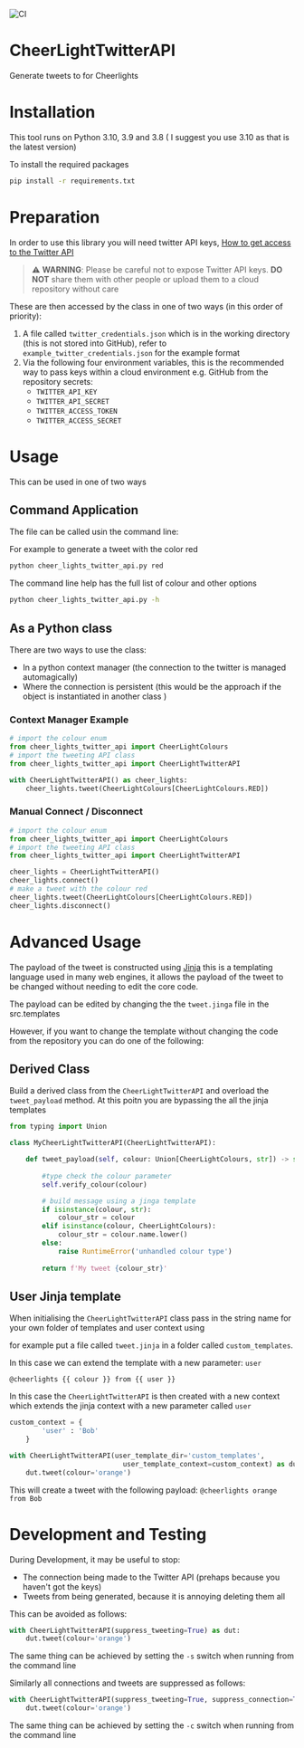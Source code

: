 ![CI](https://github.com/krcb197/PeakRDL-python/actions/workflows/action.yaml/badge.svg)

# CheerLightTwitterAPI
Generate tweets to for Cheerlights

# Installation

This tool runs on Python 3.10, 3.9 and 3.8 ( I suggest you use 3.10 as that is the latest version)

To install the required packages 

```bash
pip install -r requirements.txt
```

# Preparation

In order to use this library you will need twitter API keys, [How to get access to the Twitter API](https://developer.twitter.com/en/docs/twitter-api/getting-started/getting-access-to-the-twitter-api)

> :warning: **WARNING**: Please be careful not to expose Twitter API keys. **DO NOT** share them with other people or upload them to a cloud repository without care 

These are then accessed by the class in one of two ways (in this order of priority):

1. A file called ```twitter_credentials.json``` which is in the working directory (this is not 
   stored into GitHub), refer to ```example_twitter_credentials.json``` for the example format
2. Via the following four environment variables, this is the recommended way to pass keys within a
   cloud environment e.g. GitHub from the repository secrets:
      - ```TWITTER_API_KEY```
      - ```TWITTER_API_SECRET```
      - ```TWITTER_ACCESS_TOKEN```
      - ```TWITTER_ACCESS_SECRET```

# Usage

This can be used in one of two ways

## Command Application

The file can be called usin the command line:

For example to generate a tweet with the color red
```bash
python cheer_lights_twitter_api.py red
```
The command line help has the full list of colour and other options
```bash
python cheer_lights_twitter_api.py -h
```

## As a Python class

There are two ways to use the class:
- In a python context manager (the connection to the twitter is managed automagically)
- Where the connection is persistent (this would be the approach if the object is instantiated in
  another class )

### Context Manager Example
```python
# import the colour enum
from cheer_lights_twitter_api import CheerLightColours
# import the tweeting API class
from cheer_lights_twitter_api import CheerLightTwitterAPI

with CheerLightTwitterAPI() as cheer_lights:
    cheer_lights.tweet(CheerLightColours[CheerLightColours.RED])

```

### Manual Connect / Disconnect
```python
# import the colour enum
from cheer_lights_twitter_api import CheerLightColours
# import the tweeting API class
from cheer_lights_twitter_api import CheerLightTwitterAPI

cheer_lights = CheerLightTwitterAPI()
cheer_lights.connect()
# make a tweet with the colour red
cheer_lights.tweet(CheerLightColours[CheerLightColours.RED])
cheer_lights.disconnect()

```

# Advanced Usage

The payload of the tweet is constructed using [Jinja](https://jinja.palletsprojects.com/en/3.0.x/)
this is a templating language used in many web engines, it allows the payload of the tweet to
be changed without needing to edit the core code.

The payload can be edited by changing the the ```tweet.jinga``` file in the src.templates

However, if you want to change the template without changing the code from the repository you 
can do one of the following:

## Derived Class

Build a derived class from the ```CheerLightTwitterAPI``` and overload the ```tweet_payload```
method. At this poitn you are bypassing the all the jinja templates

```python
from typing import Union

class MyCheerLightTwitterAPI(CheerLightTwitterAPI):

    def tweet_payload(self, colour: Union[CheerLightColours, str]) -> str:
       
        #type check the colour parameter
        self.verify_colour(colour)

        # build message using a jinga template
        if isinstance(colour, str):
            colour_str = colour
        elif isinstance(colour, CheerLightColours):
            colour_str = colour.name.lower()
        else:
            raise RuntimeError('unhandled colour type')
       
        return f'My tweet {colour_str}'
```

## User Jinja template

When initialising the ```CheerLightTwitterAPI``` class pass in the string name for your own 
folder of templates and user context using 

for example put a file called ```tweet.jinja``` in a folder called ```custom_templates```. 

In this case we can extend the template with a new parameter: ```user```

```jinja
@cheerlights {{ colour }} from {{ user }}
```

In this case the ```CheerLightTwitterAPI``` is then created with a new context which extends
the jinja context with a new parameter called ```user```

```python
custom_context = {
        'user' : 'Bob'
    }

with CheerLightTwitterAPI(user_template_dir='custom_templates',
                            user_template_context=custom_context) as dut:
    dut.tweet(colour='orange')
```
This will create a tweet with the following payload: `@cheerlights orange from Bob`

# Development and Testing

During Development, it may be useful to stop:
- The connection being made to the Twitter API (prehaps because you haven't got the keys)
- Tweets from being generated, because it is annoying deleting them all

This can be avoided as follows:
```python
with CheerLightTwitterAPI(suppress_tweeting=True) as dut:
    dut.tweet(colour='orange')
```

The same thing can be achieved by setting the ```-s``` switch when running from the command line

Similarly all connections and tweets are suppressed as follows:

```python
with CheerLightTwitterAPI(suppress_tweeting=True, suppress_connection=True) as dut:
    dut.tweet(colour='orange')
```

The same thing can be achieved by setting the ```-c``` switch when running from the command line




